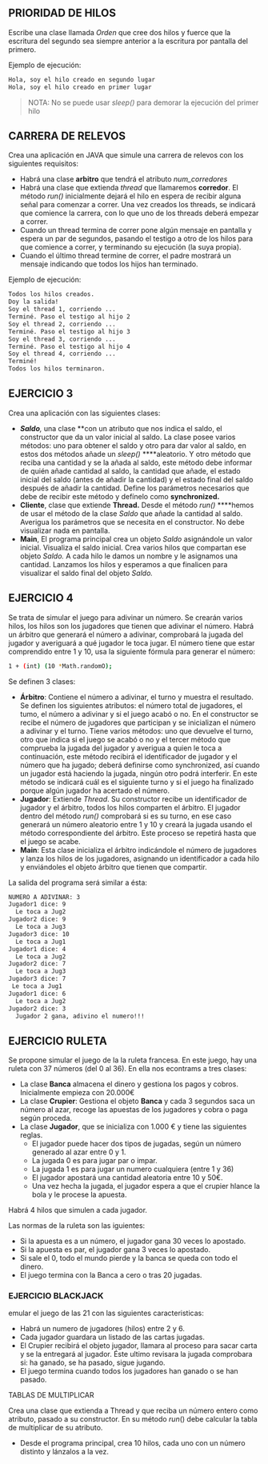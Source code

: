## PRIORIDAD DE HILOS

Escribe una clase llamada *Orden* que cree dos hilos y fuerce que la escritura del segundo sea siempre anterior a la escritura por pantalla del primero.

Ejemplo de ejecución:

```bash
Hola, soy el hilo creado en segundo lugar
Hola, soy el hilo creado en primer lugar
```
> NOTA: No se puede usar *sleep()* para demorar la ejecución del primer hilo

## CARRERA DE RELEVOS

Crea una aplicación en JAVA que simule una carrera de relevos con los siguientes requisitos:

- Habrá una clase **arbitro** que tendrá el atributo *num_corredores*
- Habrá una clase que extienda *thread* que llamaremos **corredor**. El método *run()* inicialmente dejará el hilo en espera de recibir alguna señal para comenzar a correr. Una vez creados los threads, se indicará que comience la carrera, con lo que uno de los threads deberá empezar a correr.
- Cuando un thread termina de correr pone algún mensaje en pantalla y espera un par de segundos, pasando el testigo a otro de los hilos para que comience a correr, y terminando su ejecución (la suya propia).
- Cuando el último thread termine de correr, el padre mostrará un mensaje indicando que todos los hijos han terminado.

Ejemplo de ejecución:

```bash
Todos los hilos creados.
Doy la salida!
Soy el thread 1, corriendo ...
Terminé. Paso el testigo al hijo 2 
Soy el thread 2, corriendo ...
Terminé. Paso el testigo al hijo 3 
Soy el thread 3, corriendo ...
Terminé. Paso el testigo al hijo 4 
Soy el thread 4, corriendo ...
Terminé!
Todos los hilos terminaron.
```

## EJERCICIO 3

Crea una aplicación con las siguientes clases:

- ***Saldo**,* una clase **con un atributo que nos indica el saldo, el constructor que da
un valor inicial al saldo. 
La clase posee varios métodos: uno para obtener el saldo y otro para dar valor al saldo, en estos dos métodos añade un *sleep()* ****aleatorio. Y otro método que reciba una cantidad y se la añada al saldo, este método debe informar de quién añade cantidad al saldo, la cantidad que añade, el estado inicial del saldo (antes de añadir la cantidad) y el estado final del saldo después de añadir la cantidad. Define los parámetros necesarios que debe de recibir este método y defínelo como  **synchronized.**
- **Cliente**, clase que extiende **Thread.**
Desde el método *run()* ****hemos de usar el método de la clase *Saldo* que añade la cantidad al saldo. Averigua los parámetros que se necesita en el constructor. No debe visualizar nada en pantalla.
- **Main**, El programa principal crea un objeto *Saldo* asignándole un valor inicial. Visualiza el saldo inicial. Crea varios hilos que compartan ese objeto *Saldo.* A cada hilo le damos un nombre y le asignamos una cantidad. Lanzamos los hilos y esperamos a que finalicen para visualizar el saldo final del objeto *Saldo.*

## EJERCICIO 4

Se trata de simular el juego para adivinar un número. Se crearán varios hilos, los hilos son los jugadores que tienen que adivinar el número. Habrá un árbitro que generará el número a adivinar, comprobará la jugada del jugador y averiguará a qué jugador le toca jugar. El número tiene que estar comprendido entre 1 y 10, usa la siguiente fórmula para generar el número: 

```bash
1 + (int) (10 *Math.randomO);
```

Se definen 3 clases:

- **Árbitro**: Contiene el número a adivinar, el turno y muestra el resultado. 
Se definen los siguientes atributos: el número total de jugadores, el tumo, el número a adivinar y si el juego acabó o no. 
En el constructor se recibe el número de jugadores que participan y se inicializan el número a adivinar y el turno. 
Tiene varios métodos: uno que devuelve el turno, otro que indica si el juego se acabó o no y el tercer método que comprueba la jugada del jugador y averigua a quien le toca a continuación, este método recibirá el identificador de jugador y el número que ha jugado; deberá definirse como synchronized, así cuando un jugador está haciendo la jugada, ningún otro podrá interferir. 
En este método se indicará cuál es el siguiente turno y si el juego ha finalizado porque algún jugador ha acertado el número.
- **Jugador**: Extiende *Thread*. 
Su constructor recibe un identificador de jugador y el árbitro, todos los hilos comparten el árbitro. 
El jugador dentro del método *run()* comprobará si es su turno, en ese caso generará un número aleatorio entre 1 y 10 y creará la jugada usando el método correspondiente del árbitro. Este proceso se repetirá hasta que el juego se acabe.
- **Main**: Esta clase inicializa el árbitro indicándole el número de jugadores y lanza los hilos de los jugadores, asignando un identificador a cada hilo y enviándoles el objeto árbitro que tienen que compartir.

La salida del programa será similar a ésta:

```bash
NUMERO A ADIVINAR: 3
Jugador1 dice: 9
  Le toca a Jug2
Jugador2 dice: 9
  Le toca a Jug3
Jugador3 dice: 10
  Le toca a Jug1
Jugador1 dice: 4
  Le toca a Jug2
Jugador2 dice: 7
  Le toca a Jug3
Jugador3 dice: 7
 Le toca a Jug1
Jugador1 dice: 6
  Le toca a Jug2
Jugador2 dice: 3
  Jugador 2 gana, adivino el numero!!!
```

## EJERCICIO RULETA

Se propone simular el juego de la la ruleta francesa. En este juego, hay una ruleta con 37 números (del 0 al 36). En ella nos econtrams a tres clases:

- La clase **Banca** almacena el dinero y gestiona los pagos y cobros. Inicialmente empieza con 20.000€
- La clase **Crupier**: Gestiona el objeto **Banca** y cada 3 segundos saca un número al azar, recoge las apuestas de los jugadores y cobra o paga según proceda.
- La clase **Jugador**, que se inicializa con 1.000 € y tiene las siguientes reglas.
    - El jugador puede hacer dos tipos de jugadas, según un número generado al azar entre 0 y 1.
    - La jugada 0 es para jugar par o impar.
    - La jugada 1 es para jugar un numero cualquiera (entre 1 y 36)
    - El jugador apostará una cantidad aleatoria entre 10 y 50€.
    - Una vez hecha la jugada, el jugador espera a que el crupier hlance la bola y le procese la apuesta.

Habrá 4 hilos que simulen a cada jugador.

Las normas de la ruleta son las iguientes:

- Si la apuesta es a un número, el jugador gana 30 veces lo apostado.
- Si la apuesta es par, el jugador gana 3 veces lo apostado.
- Si sale el 0, todo el mundo pierde y la banca se queda con todo el dinero.
- El juego termina con la Banca a cero o tras 20 jugadas.

### EJERCICIO BLACKJACK

emular el juego de las 21 con las siguientes caracteristicas:

- Habrá un numero de jugadores (hilos) entre 2 y 6.
- Cada jugador guardara un listado de las cartas jugadas.
- El Crupier recibirá el objeto jugador, llamara al proceso para sacar carta y se la entregará al jugador. Éste ultimo revisara la jugada comprobara si: ha ganado, se ha pasado, sigue jugando.
- El juego termina cuando todos los jugadores han ganado o se han pasado.

TABLAS DE MULTIPLICAR

Crea una clase que extienda a Thread y que reciba un número entero como atributo, pasado a su constructor. En su método *run*() debe calcular la tabla de multiplicar de su atributo.

- Desde el programa principal, crea 10 hilos, cada uno con un número distinto y lánzalos a la vez.